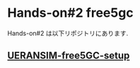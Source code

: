 # Hands-on#2 free5gc

Hands-on#2 は以下リポジトリにあります.

## [UERANSIM-free5GC-setup](https://github.com/omni-jp/UERANSIM-free5GC-setup)
